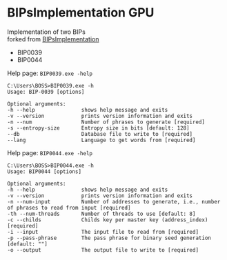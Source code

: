 # BIPsImplementation GPU
Implementation of two BIPs</br> forked from [BIPsImplementation](https://github.com/BilawalAhmed0900/BIPsImplementation)

 - BIP0039
 - BIP0044

Help page: ```BIP0039.exe -help```

```
C:\Users\BOSS>BIP0039.exe -h
Usage: BIP-0039 [options]

Optional arguments:
-h --help               shows help message and exits
-v --version            prints version information and exits
-n --num                Number of phrases to generate [required]
-s --entropy-size       Entropy size in bits [default: 128]
--db                    Database file to write to [required]
--lang                  Language to get words from [required]
```

Help page: ```BIP0044.exe -help```
```
C:\Users\BOSS>BIP0044.exe -h
Usage: BIP0044 [options]

Optional arguments:
-h --help               shows help message and exits
-v --version            prints version information and exits
-n --num-input          Number of addresses to generate, i.e., number of phrases to read from input [required]
-th --num-threads       Number of threads to use [default: 8]
-c --childs             Childs key per master key (address_index) [required]
-i --input              The input file to read from [required]
-p --pass-phrase        The pass phrase for binary seed generation [default: ""]
-o --output             The output file to write to [required]
```
